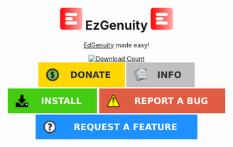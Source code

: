 <!DOCTYPE html>
<html>
<body>
<br/>
<div align="center">
<h1><img src="https://raw.githubusercontent.com/meteor4716/EzGenuity/main/assets/EzLogo-v1.svg" alt="EzLogo" width="50" height="50" style="margin-top: 25px"> EzGenuity <img src="https://raw.githubusercontent.com/meteor4716/EzGenuity/main/assets/EzLogo-v1.svg" alt="EzLogo" width="50" height="50" style="margin-top: 25px"></h1>
</div>
<p align="center"><a href="https://auth.edgenuity.com/login/">EdGenuity</a> made easy!</p>
<div align="center">
<a href="https://github.com/meteor4716/EzGenuity/blob/main/resources/EzInstall.md"><img src="https://img.shields.io/github/downloads/meteor4716/EzGenuity/total?style=flat-square" alt="Download Count"></a>
</div>
<div align="center">
<a href="https://github.com/meteor4716/EzGenuity/blob/main/resources/EzDonate.md"><img src="https://raw.githubusercontent.com/meteor4716/EzGenuity/main/assets/donate-button-v1.svg" alt="Donate"></a> <a href="https://github.com/meteor4716/EzGenuity/blob/main/resources/EzInfo.md"><img src="https://raw.githubusercontent.com/meteor4716/EzGenuity/main/assets/info-button-v1.svg" alt="Info"></a> <a href="https://github.com/meteor4716/EzGenuity/blob/main/resources/EzInstall.md"><img src="https://raw.githubusercontent.com/meteor4716/EzGenuity/main/assets/install-button-v1.svg" alt="Install"></a> <a href="https://github.com/meteor4716/EzGenuity/issues/new?assignees=&labels=bug&projects=&template=bug-report.md&title=Bug+Report"><img src="https://raw.githubusercontent.com/meteor4716/EzGenuity/main/assets/rm-bug-report-button-v1.svg" alt="Report a Bug"></a> <a href="https://github.com/meteor4716/EzGenuity/issues/new?assignees=&labels=enhancement&projects=&template=feature-request.md&title=Feature+Request"><img src="https://raw.githubusercontent.com/meteor4716/EzGenuity/main/assets/rm-feature-request-button-v1.svg" alt="Request a Feature"></a>
</div>
</body>
</html>
